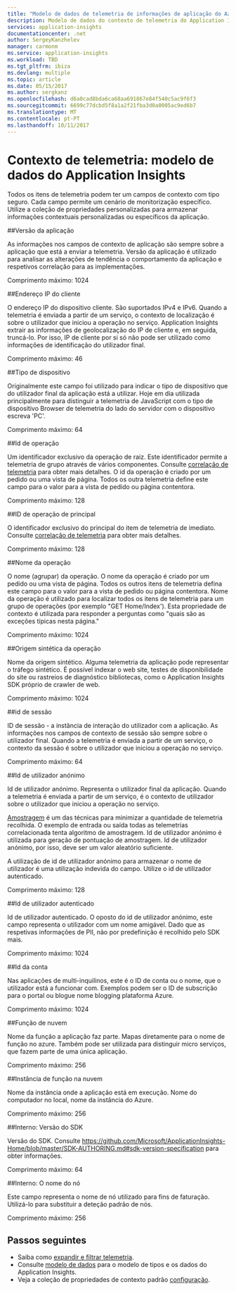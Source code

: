```yaml
---
title: "Modelo de dados de telemetria de informações de aplicação do Azure - contexto de telemetria | Microsoft Docs"
description: Modelo de dados do contexto de telemetria do Application Insights
services: application-insights
documentationcenter: .net
author: SergeyKanzhelev
manager: carmonm
ms.service: application-insights
ms.workload: TBD
ms.tgt_pltfrm: ibiza
ms.devlang: multiple
ms.topic: article
ms.date: 05/15/2017
ms.author: sergkanz
ms.openlocfilehash: d6a0cad8bda6ca68aa691867e84f540c5ac9f6f3
ms.sourcegitcommit: 6699c77dcbd5f8a1a2f21fba3d0a0005ac9ed6b7
ms.translationtype: MT
ms.contentlocale: pt-PT
ms.lasthandoff: 10/11/2017
---
```

# <a name="telemetry-context-application-insights-data-model"></a>Contexto de telemetria: modelo de dados do Application Insights

Todos os itens de telemetria podem ter um campos de contexto com tipo seguro. Cada campo permite um cenário de monitorização específico. Utilize a coleção de propriedades personalizadas para armazenar informações contextuais personalizadas ou específicos da aplicação.


##<a name="application-version"></a>Versão da aplicação

As informações nos campos de contexto de aplicação são sempre sobre a aplicação que está a enviar a telemetria. Versão da aplicação é utilizado para analisar as alterações de tendência o comportamento da aplicação e respetivos correlação para as implementações.

Comprimento máximo: 1024


##<a name="client-ip-address"></a>Endereço IP do cliente

O endereço IP do dispositivo cliente. São suportados IPv4 e IPv6. Quando a telemetria é enviada a partir de um serviço, o contexto de localização é sobre o utilizador que iniciou a operação no serviço. Application Insights extrair as informações de geolocalização do IP de cliente e, em seguida, truncá-lo. Por isso, IP de cliente por si só não pode ser utilizado como informações de identificação do utilizador final. 

Comprimento máximo: 46


##<a name="device-type"></a>Tipo de dispositivo

Originalmente este campo foi utilizado para indicar o tipo de dispositivo que do utilizador final da aplicação está a utilizar. Hoje em dia utilizada principalmente para distinguir a telemetria de JavaScript com o tipo de dispositivo Browser de telemetria do lado do servidor com o dispositivo escreva 'PC'.

Comprimento máximo: 64


##<a name="operation-id"></a>Id de operação

Um identificador exclusivo da operação de raiz. Este identificador permite a telemetria de grupo através de vários componentes. Consulte [correlação de telemetria](application-insights-correlation.md) para obter mais detalhes. O id da operação é criado por um pedido ou uma vista de página. Todos os outra telemetria define este campo para o valor para a vista de pedido ou página contentora. 

Comprimento máximo: 128


##<a name="parent-operation-id"></a>ID de operação de principal

O identificador exclusivo do principal do item de telemetria de imediato. Consulte [correlação de telemetria](application-insights-correlation.md) para obter mais detalhes.

Comprimento máximo: 128


##<a name="operation-name"></a>Nome da operação

O nome (agrupar) da operação. O nome da operação é criado por um pedido ou uma vista de página. Todos os outros itens de telemetria defina este campo para o valor para a vista de pedido ou página contentora. Nome da operação é utilizado para localizar todos os itens de telemetria para um grupo de operações (por exemplo "GET Home/Index'). Esta propriedade de contexto é utilizada para responder a perguntas como "quais são as exceções típicas nesta página."

Comprimento máximo: 1024


##<a name="synthetic-source-of-the-operation"></a>Origem sintética da operação

Nome da origem sintético. Alguma telemetria da aplicação pode representar o tráfego sintético. É possível indexar o web site, testes de disponibilidade do site ou rastreios de diagnóstico bibliotecas, como o Application Insights SDK próprio de crawler de web.

Comprimento máximo: 1024


##<a name="session-id"></a>id de sessão

ID de sessão - a instância de interação do utilizador com a aplicação. As informações nos campos de contexto de sessão são sempre sobre o utilizador final. Quando a telemetria é enviada a partir de um serviço, o contexto da sessão é sobre o utilizador que iniciou a operação no serviço.

Comprimento máximo: 64


##<a name="anonymous-user-id"></a>Id de utilizador anónimo

Id de utilizador anónimo. Representa o utilizador final da aplicação. Quando a telemetria é enviada a partir de um serviço, é o contexto de utilizador sobre o utilizador que iniciou a operação no serviço.

[Amostragem](app-insights-sampling.md) é um das técnicas para minimizar a quantidade de telemetria recolhida. O exemplo de entrada ou saída todas as telemetrias correlacionada tenta algoritmo de amostragem. Id de utilizador anónimo é utilizada para geração de pontuação de amostragem. Id de utilizador anónimo, por isso, deve ser um valor aleatório suficiente. 

A utilização de id de utilizador anónimo para armazenar o nome de utilizador é uma utilização indevida do campo. Utilize o id de utilizador autenticado.

Comprimento máximo: 128


##<a name="authenticated-user-id"></a>Id de utilizador autenticado

Id de utilizador autenticado. O oposto do id de utilizador anónimo, este campo representa o utilizador com um nome amigável. Dado que as respetivas informações de PII, não por predefinição é recolhido pelo SDK mais.

Comprimento máximo: 1024


##<a name="account-id"></a>Id da conta

Nas aplicações de multi-inquilinos, este é o ID de conta ou o nome, que o utilizador está a funcionar com. Exemplos podem ser o ID de subscrição para o portal ou blogue nome blogging plataforma Azure.

Comprimento máximo: 1024


##<a name="cloud-role"></a>Função de nuvem

Nome da função a aplicação faz parte. Mapas diretamente para o nome de função no azure. Também pode ser utilizada para distinguir micro serviços, que fazem parte de uma única aplicação.

Comprimento máximo: 256


##<a name="cloud-role-instance"></a>Instância de função na nuvem

Nome da instância onde a aplicação está em execução. Nome do computador no local, nome da instância do Azure.

Comprimento máximo: 256


##<a name="internal-sdk-version"></a>Interno: Versão do SDK

Versão do SDK. Consulte https://github.com/Microsoft/ApplicationInsights-Home/blob/master/SDK-AUTHORING.md#sdk-version-specification para obter informações.

Comprimento máximo: 64


##<a name="internal-node-name"></a>Interno: O nome do nó

Este campo representa o nome de nó utilizado para fins de faturação. Utilizá-lo para substituir a deteção padrão de nós.

Comprimento máximo: 256


## <a name="next-steps"></a>Passos seguintes

- Saiba como [expandir e filtrar telemetria](app-insights-api-filtering-sampling.md).
- Consulte [modelo de dados](application-insights-data-model.md) para o modelo de tipos e os dados do Application Insights.
- Veja a coleção de propriedades de contexto padrão [configuração](app-insights-configuration-with-applicationinsights-config.md#telemetry-initializers-aspnet).
